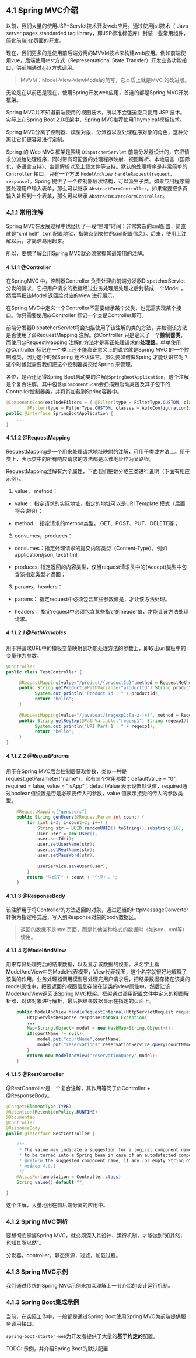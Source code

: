 ## 4.1 Spring MVC介绍

以前，我们大量的使用JSP+Servlet技术开发web应用。通过使用jstl技术（ Java server pages standarded tag library，即JSP标准标签库）封装一些常用组件，简化前端jsp页面的开发。

现在，我们更多的是使用前后端分离的MVVM技术来构建web应用。例如前端使用vue，后端使用rest方式（Representational State Transfer）开发业务功能接口，供前端通过ajax方式调用。

> MVVM：Model-View-ViewModel的简写，它本质上就是MVC 的改进版。

无论是在以前还是现在，使用Spring开发web应用，首选的都是Spring MVC开发框架。

Spring MVC并不知道前端使用的视图技术，所以不会强迫您只使用 JSP 技术。实际上在Spring Boot 2.0框架中，Spring MVC推荐使用Thymeleaf模板技术。

Spring MVC分离了控制器、模型对象、分派器以及处理程序对象的角色，这种分离让它们更容易进行定制。

Spring 的 Web MVC 框架是围绕 `DispatcherServlet` 前端分发器设计的，它把请求分派给处理程序，同时带有可配置的处理程序映射、视图解析、本地语言（国际化，多语言支持）、主题解析以及上载文件等支持。默认的处理程序是非常简单的 `Controller` 接口，只有一个方法 `ModelAndView handleRequest(request, response)`。Spring 提供了一个控制器层次结构，可以派生子类。如果应用程序需要处理用户输入表单，那么可以继承 `AbstractFormController`。如果需要把多页输入处理到一个表单，那么可以继承 `AbstractWizardFormController`。

### 4.1.1 常用注解

Spring MVC在发展过程中也经历了一段“黑暗”时间：非常繁杂的xml配置，简直就是“xml hell”（xml配置地狱，指繁杂到失控的xml配置信息）。后来，使用上注解以后，才简洁易用起来。

所以，要想了解会用Spring MVC就必须掌握其最常用的注解。

#### 4.1.1.1 @Controller

在SpringMVC 中，控制器Controller 负责处理由前端分发器DispatcherServlet 分发的请求，它把用户请求的数据经过业务处理层处理之后封装成一个Model ，然后再把该Model 返回给对应的View 进行展示。

在Spring MVC中定义一个Controller不需要继承某个父类，也无需实现某个接口。你只需要使用@Controller 标记一个类是Controller即可。  

前端分发器DispatcherServlet将会扫描使用了该注解的类的方法，并检测该方法是否使用了@RequestMapping 注解。@Controller 只是定义了一个**控制器类**，而使用@RequestMapping 注解的方法才是真正处理请求的**处理器**。单单使用@Controller 标记在一个类上还不能真正意义上的说它就是Spring MVC 的一个控制器类，因为这个时候Spring 还不认识它。那么要如何做Spring 才能认识它呢？这个时候就需要我们把这个控制器类交给Spring 来管理。

各位，是否还记得Spring Boot启动类的注解`@SpringBootApplication`，这个注解是个复合注解，其中包含`@ComponentScan`会扫描到启动类包及其子包下的Controller控制器类，并将其加载到Spring容器中。

```java
@ComponentScan(excludeFilters = { @Filter(type = FilterType.CUSTOM, classes = TypeExcludeFilter.class),
		@Filter(type = FilterType.CUSTOM, classes = AutoConfigurationExcludeFilter.class) })
public @interface SpringBootApplication {
	...
}
```

#### 4.1.1.2 @RequestMapping

RequestMapping是一个用来处理请求地址映射的注解，可用于类或方法上。用于类上，表示类中的所有响应请求的方法都是以该地址作为父路径。 

RequestMapping注解有六个属性，下面我们把她分成三类进行说明（下面有相应示例）。

1. value， method：

- value：   指定请求的实际地址，指定的地址可以是URI Template 模式（后面将会说明）；

- method： 指定请求的method类型， GET、POST、PUT、DELETE等；

2. consumes，produces：

- consumes：指定处理请求的提交内容类型（Content-Type），例如application/json, text/html;

- produces:  指定返回的内容类型，仅当request请求头中的(Accept)类型中包含该指定类型才返回；

3. params，headers：

- params： 指定request中必须包含某些参数值是，才让该方法处理。

- headers： 指定request中必须包含某些指定的header值，才能让该方法处理请求。

##### 4.1.1.2.1 @PathVariables

用于将请求URL中的模板变量映射到功能处理方法的参数上，即取出uri模板中的变量作为参数。 

```java
@Controller  
public class TestController {  

     @RequestMapping(value="/product/{productId}",method = RequestMethod.GET)  
     public String getProduct(@PathVariable("productId") String productId){  
           System.out.println("Product Id : " + productId);  
           return "hello";  
     }  
    
     @RequestMapping(value="/javabeat/{regexp1:[a-z-]+}", method = RequestMethod.GET) 
     public String getRegExp(@PathVariable("regexp1") String regexp1){  
           System.out.println("URI Part 1 : " + regexp1);  
           return "hello";  
     }  
}
```

##### 4.1.1.2.2 @RequstParams

用于在Spring MVC后台控制层获取参数，类似一种是request.getParameter("name")，它有三个常用参数：defaultValue = "0", required = false, value = "isApp"；defaultValue 表示设置默认值，required通过boolean值设置是否是必须要传入的参数，value 值表示接受的传入的参数类型。

```java
    @RequestMapping("genUsers")
    public String genUsers(@RequestParam int count) {
    	for (int i=2; i<count+2; i++) {
    		String str = UUID.randomUUID().toString().substring(16);
    		User user = new User();
    		user.setId(i);
    		user.setUserName(str);
    		user.setRealName(str);
    		user.setPassWord(str);
    		
    		userService.saveUser(user);
    	}
    	return "生成了" + count + "个用户。";
    }
```

#### 4.1.1.3 @ResponseBody 

该注解用于将Controller的方法返回的对象，通过适当的HttpMessageConverter转换为指定格式后，写入到Response对象的body数据区。 

> 返回的数据不是html页面，而是其他某种格式的数据时（如json、xml等）使用。

#### 4.1.1.4 @ModelAndView

用来存储处理完后的结果数据，以及显示该数据的视图。从名字上看ModelAndView中的Model代表模型，View代表视图，这个名字就很好地解释了该类的作用。业务处理器调用模型层处理完用户请求后，把结果数据存储在该类的model属性中，把要返回的视图信息存储在该类的view属性中，然后让该ModelAndView返回该Spring MVC框架。框架通过调用配置文件中定义的视图解析器，对该对象进行解析，最后把结果数据显示在指定的页面上。  

```java
    public ModelAndView handleRequestInternal(HttpServletRequest request,  
        HttpServletResponse response)throws Exception{  
        ...  
        Map<String,Object> model = new HashMap<String,Object>();  
        if(courtName != null){  
            model.put("courtName",courtName);  
            model.put("reservations",reservationService.query(courtName));  
        }  
        return new ModelAndView("reservationQuery",model);  
    }  
```

#### 4.1.1.5 @RestController

@RestController是一个复合注解，其作用等同于@Controller + @ResponseBody。 

```java
@Target(ElementType.TYPE)
@Retention(RetentionPolicy.RUNTIME)
@Documented
@Controller
@ResponseBody
public @interface RestController {

	/**
	 * The value may indicate a suggestion for a logical component name,
	 * to be turned into a Spring bean in case of an autodetected component.
	 * @return the suggested component name, if any (or empty String otherwise)
	 * @since 4.0.1
	 */
	@AliasFor(annotation = Controller.class)
	String value() default "";

}
```

这个注解，大量地用在前后端分离的应用中。

### 4.1.2 Spring MVC剖析

要想彻底掌握Spring MVC，就必须深入其设计、运行机制，才能做到“知其然，也知其所以然”。

分发器，controller，静态资源，过滤，加载过程。

### 4.1.3 Spring MVC示例

我们通过传统的Spring MVC示例来加深理解上一节介绍的设计运行机制。



### 4.1.3 Spring Boot集成示例

当前，在实际工作中，一般都是通过Spring Boot使用Spring MVC为前端提供服务调用接口。

`spring-boot-starter-web`为开发者提供了大量的**基于约定的**配置。

TODO: 示例，并介绍Spring Boot的默认配置

